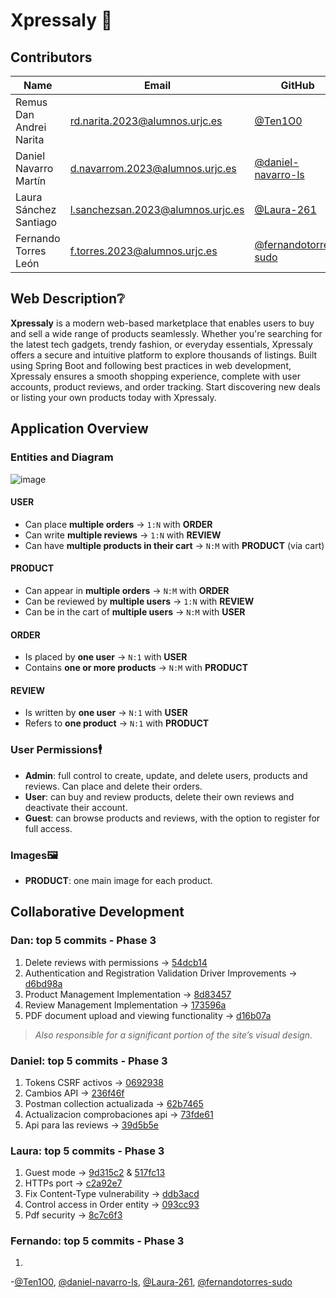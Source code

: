 # Xpressaly 🛒

## Contributors
| Name | Email | GitHub |
|-------|-------|--------|
| Remus Dan Andrei Narita | rd.narita.2023@alumnos.urjc.es | [@Ten1O0](https://github.com/Ten1O0) |
| Daniel Navarro Martín | d.navarrom.2023@alumnos.urjc.es | [@daniel-navarro-ls](https://github.com/daniel-navarro-ls) |
| Laura Sánchez Santiago | l.sanchezsan.2023@alumnos.urjc.es | [@Laura-261](https://github.com/Laura-261) |
| Fernando Torres León | f.torres.2023@alumnos.urjc.es | [@fernandotorres-sudo](https://github.com/fernandotorres-sudo) |

## Web Description❔
**Xpressaly** is a modern web-based marketplace that enables users to buy and sell a wide range of products seamlessly. Whether you're searching for the latest tech gadgets, trendy fashion, or everyday essentials, Xpressaly offers a secure and intuitive platform to explore thousands of listings. Built using Spring Boot and following best practices in web development, Xpressaly ensures a smooth shopping experience, complete with user accounts, product reviews, and order tracking. Start discovering new deals or listing your own products today with Xpressaly.

## Application Overview

### Entities and Diagram
![image](https://github.com/user-attachments/assets/45d52273-8d5f-42d3-bfb2-c27e602f6479)

#### **USER**

- Can place **multiple orders** → `1:N` with **ORDER**
- Can write **multiple reviews** → `1:N` with **REVIEW**
- Can have **multiple products in their cart** → `N:M` with **PRODUCT** (via cart)

#### **PRODUCT**

- Can appear in **multiple orders** → `N:M` with **ORDER**
- Can be reviewed by **multiple users** → `1:N` with **REVIEW**
- Can be in the cart of **multiple users** → `N:M` with **USER**

#### **ORDER**

- Is placed by **one user** → `N:1` with **USER**
- Contains **one or more products** → `N:M` with **PRODUCT**

#### **REVIEW**

- Is written by **one user** → `N:1` with **USER**
- Refers to **one product** → `N:1` with **PRODUCT**


### User Permissions🕴️
- **Admin**: full control to create, update, and delete users, products and reviews. Can place and delete their orders.
- **User**: can buy and review products, delete their own reviews and deactivate their account.
- **Guest**: can browse products and reviews, with the option to register for full access.

### Images🖼️
- **PRODUCT**: one main image for each product.

## Collaborative Development

### Dan: top 5 commits - Phase 3

1. Delete reviews with permissions → [54dcb14](https://github.com/DWS-2025/project-grupo-6/commit/54dcb142525f5274d3313028875e6fe848d89a11)
2. Authentication and Registration Validation Driver Improvements → [d6bd98a](https://github.com/DWS-2025/project-grupo-6/commits/main/?author=Ten1O0)
3. Product Management Implementation → [8d83457](https://github.com/DWS-2025/project-grupo-6/commit/8d83457880947f9a5c3139f87ebd11037a6938c8)
4. Review Management Implementation → [173596a](https://github.com/DWS-2025/project-grupo-6/commit/173596af824dab1b0b0d460f1685ec4d4042195a)
5. PDF document upload and viewing functionality → [d16b07a](https://github.com/DWS-2025/project-grupo-6/commit/d16b07a4f5bde564380da0bb0762e9481c437db5)
> *Also responsible for a significant portion of the site’s visual design.*

### Daniel: top 5 commits - Phase 3

1. Tokens CSRF activos → [0692938](https://github.com/DWS-2025/project-grupo-6/commit/06929385343d2a570e57967c2ed2042a7ffd3122)
2. Cambios API → [236f46f](https://github.com/DWS-2025/project-grupo-6/commit/236f46f17659d75054ba3e84fd63d20c5473eeb0)
3. Postman collection actualizada → [62b7465](https://github.com/DWS-2025/project-grupo-6/commit/62b7465f27aeaecd15f331b85cb3ef70e15ac2ac)
4. Actualizacion comprobaciones api → [73fde61](https://github.com/DWS-2025/project-grupo-6/commit/73fde61ce7cd74a0956d00240a8006aeef761039)
5. Api para las reviews → [39d5b5e](https://github.com/DWS-2025/project-grupo-6/commit/39d5b5e26141653c9b62d76e73ec1a0cec0bb54a)

### Laura: top 5 commits - Phase 3

1. Guest mode → [9d315c2](https://github.com/DWS-2025/project-grupo-6/commit/9d315c2abd0573c97d4b6a4a6134d9b9692d1153) & [517fc13](https://github.com/DWS-2025/project-grupo-6/commit/517fc1329e35182ac7f459b26822612022d43649)
2. HTTPs port → [c2a92e7](https://github.com/DWS-2025/project-grupo-6/commit/c2a92e75fef19215cb58af811c8ac6ba02127102)
3. Fix Content-Type vulnerability → [ddb3acd](https://github.com/DWS-2025/project-grupo-6/commit/ddb3acd30d24b621932766b2750cc564172ffba2)
4. Control access in Order entity → [093cc93](https://github.com/DWS-2025/project-grupo-6/commit/093cc93f4ca8dda9f2aabcc2a7d8f59517216df8)
5. Pdf security → [8c7c6f3](https://github.com/DWS-2025/project-grupo-6/commit/8c7c6f3b05dbb856da39fd6f855ea43b6536bc38)

### Fernando: top 5 commits - Phase 3

1. 



-[@Ten1O0](https://github.com/Ten1O0), [@daniel-navarro-ls](https://github.com/daniel-navarro-ls), [@Laura-261](https://github.com/Laura-261), [@fernandotorres-sudo](https://github.com/fernandotorres-sudo)
